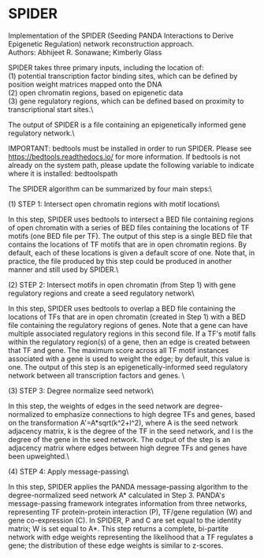 # SPIDER

Implementation of the SPIDER (Seeding PANDA Interactions to Derive Epigenetic Regulation) network reconstruction approach.\
Authors: Abhijeet R. Sonawane; Kimberly Glass


SPIDER takes three primary inputs, including the location of:\
(1) potential transcription factor binding sites, which can be defined by position weight matrices mapped onto the DNA\
(2) open chromatin regions, based on epigenetic data\
(3) gene regulatory regions, which can be defined based on proximity to transcriptional start sites.\

The output of SPIDER is a file containing an epigenetically informed gene regulatory network.\

IMPORTANT: bedtools must be installed in order to run SPIDER. Please see https://bedtools.readthedocs.io/ for more information. If bedtools is not already on the system path, please update the following variable to indicate where it is installed: bedtoolspath


The SPIDER algorithm can be summarized by four main steps:\

(1) STEP 1: Intersect open chromatin regions with motif locations\

In this step, SPIDER uses bedtools to intersect a BED file containing regions of open chromatin with a series of BED files containing the locations of TF motifs (one BED file per TF). The output of this step is a single BED file that contains the locations of TF motifs that are in open chromatin regions. By default, each of these locations is given a default score of one. Note that, in practice, the file produced by this step could be produced in another manner and still used by SPIDER.\


(2) STEP 2: Intersect motifs in open chromatin (from Step 1) with gene regulatory regions and create a seed regulatory network\

In this step, SPIDER uses bedtools to overlap a BED file containing the locations of TFs that are in open chromatin (created in Step 1) with a BED file containing the regulatory regions of genes. Note that a gene can have multiple associated regulatory regions in this second file. If a TF's motif falls within the regulatory region(s) of a gene, then an edge is created between that TF and gene. The maximum score across all TF motif instances associated with a gene is used to weight the edge; by default, this value is one. The output of this step is an epigenetically-informed seed regulatory network between all transcription factors and genes. \


(3) STEP 3: Degree normalize seed network\

In this step, the weights of edges in the seed network are degree-normalized to emphasize connections to high degree TFs and genes, based on the transformation A'=A\*sqrt(k^2+l^2), where A is the seed network adjacency matrix, k is the degree of the TF in the seed network, and l is the degree of the gene in the seed network. The output of the step is an adjacency matrix where edges between high degree TFs and genes have been upweighted.\

(4) STEP 4: Apply message-passing\

In this step, SPIDER applies the PANDA message-passing algorithm to the degree-normalized seed network A* calculated in Step 3. PANDA's message-passing framework integrates information from three networks, representing TF protein-protein interaction (P), TF/gene regulation (W) and gene co-expression (C). In SPIDER, P and C are set equal to the identity matrix; W is set equal to A*. This step returns a complete, bi-partite network with edge weights representing the likelihood that a TF regulates a gene; the distribution of these edge weights is similar to z-scores. 
